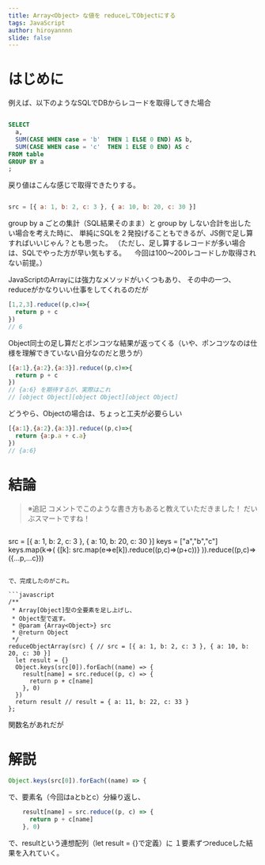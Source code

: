 ```yaml
---
title: Array<Object> な値を reduceしてObjectにする
tags: JavaScript
author: hiroyannnn
slide: false
---
```


# はじめに
例えば、以下のようなSQLでDBからレコードを取得してきた場合

```sql

SELECT
  a,
  SUM(CASE WHEN case = 'b'  THEN 1 ELSE 0 END) AS b,
  SUM(CASE WHEN case = 'c'  THEN 1 ELSE 0 END) AS c
FROM table
GROUP BY a
;
```

戻り値はこんな感じで取得できたりする。

```javascript

src = [{ a: 1, b: 2, c: 3 }, { a: 10, b: 20, c: 30 }]
```

group by a ごとの集計（SQL結果そのまま）と
group by しない合計を出したい場合を考えた時に、
単純にSQLを２発投げることもできるが、JS側で足し算すればいいじゃん？とも思った。
（ただし、足し算するレコードが多い場合は、SQLでやった方が早い気もする。
　今回は100〜200レコードしか取得されない前提。）

JavaScriptのArrayには強力なメソッドがいくつもあり、
その中の一つ、reduceがかなりいい仕事をしてくれるのだが

```javascript
[1,2,3].reduce((p,c)=>{
  return p + c 
})
// 6
```

Object同士の足し算だとポンコツな結果が返ってくる（いや、ポンコツなのは仕様を理解できていない自分なのだと思うが）

```javascript
[{a:1},{a:2},{a:3}].reduce((p,c)=>{
  return p + c 
})
// {a:6} を期待するが、実際はこれ
// [object Object][object Object][object Object]
```

どうやら、Objectの場合は、ちょっと工夫が必要らしい

```javascript
[{a:1},{a:2},{a:3}].reduce((p,c)=>{
  return {a:p.a + c.a}
})
// {a:6}
```

# 結論
>※追記 コメントでこのような書き方もあると教えていただきました！
だいぶスマートですね！

>```javascript
>
src = [{ a: 1, b: 2, c: 3 }, { a: 10, b: 20, c: 30 }]
keys = ["a","b","c"]
keys.map(k=>(
    {[k]:  src.map(e=>e[k]).reduce((p,c)=>(p+c))}
)).reduce((p,c)=>({...p,...c}))
```

で、完成したのがこれ。

```javascript
/**
 * Array[Object]型の全要素を足し上げし、
 * Object型で返す。
 * @param {Array<Object>} src
 * @return Object
 */
reduceObjectArray(src) { // src = [{ a: 1, b: 2, c: 3 }, { a: 10, b: 20, c: 30 }]
  let result = {}
  Object.keys(src[0]).forEach((name) => {
    result[name] = src.reduce((p, c) => {
      return p + c[name]
    }, 0)
  })
  return result // result = { a: 11, b: 22, c: 33 }
};
```

関数名があれだが

# 解説
```javascript
Object.keys(src[0]).forEach((name) => {
```

で、要素名（今回はaとbとc）分繰り返し、

```javascript
    result[name] = src.reduce((p, c) => {
      return p + c[name]
    }, 0)
```

で、resultという連想配列（let result = {}で定義）に
１要素ずつreduceした結果を入れていく。


